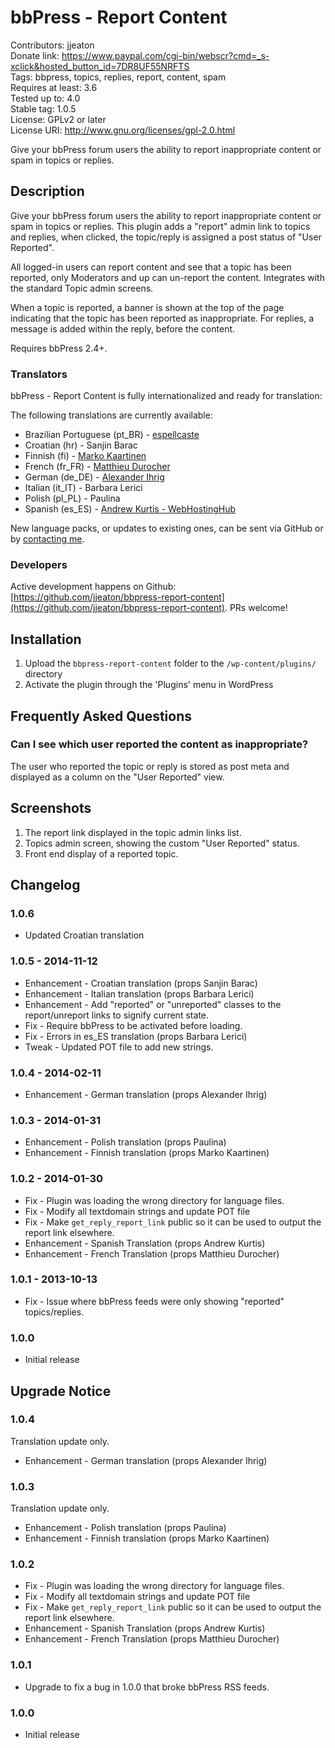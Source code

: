 # bbPress - Report Content #

Contributors: jjeaton  
Donate link: https://www.paypal.com/cgi-bin/webscr?cmd=_s-xclick&hosted_button_id=7DR8UF55NRFTS  
Tags: bbpress, topics, replies, report, content, spam  
Requires at least: 3.6  
Tested up to: 4.0  
Stable tag: 1.0.5  
License: GPLv2 or later  
License URI: http://www.gnu.org/licenses/gpl-2.0.html  

Give your bbPress forum users the ability to report inappropriate content or spam in topics or replies.

## Description ##

Give your bbPress forum users the ability to report inappropriate content or spam in topics or replies. This plugin adds a "report" admin link to topics and replies, when clicked, the topic/reply is assigned a post status of "User Reported".

All logged-in users can report content and see that a topic has been reported, only Moderators and up can un-report the content. Integrates with the standard Topic admin screens.

When a topic is reported, a banner is shown at the top of the page indicating that the topic has been reported as inappropriate. For replies, a message is added within the reply, before the content.

Requires bbPress 2.4+.

### Translators ###

bbPress - Report Content is fully internationalized and ready for translation:

The following translations are currently available:

* Brazilian Portuguese (pt_BR) - [espellcaste](https://profiles.wordpress.org/espellcaste)
* Croatian (hr) - Sanjin Barac
* Finnish (fi) - [Marko Kaartinen](https://github.com/MarkoKaartinen)
* French (fr_FR) - [Matthieu Durocher](http://technocyclope.com/)
* German (de_DE) - [Alexander Ihrig](http://www.thunderbird-mail.de/)
* Italian (it_IT) - Barbara Lerici
* Polish (pl_PL) - Paulina
* Spanish (es_ES) - [Andrew Kurtis - WebHostingHub](http://www.webhostinghub.com/)

New language packs, or updates to existing ones, can be sent via GitHub or by [contacting me](http://www.josheaton.org/contact/).

### Developers ###

Active development happens on Github: [https://github.com/jjeaton/bbpress-report-content](https://github.com/jjeaton/bbpress-report-content). PRs welcome!

## Installation ##

1. Upload the `bbpress-report-content` folder to the `/wp-content/plugins/` directory
1. Activate the plugin through the 'Plugins' menu in WordPress

## Frequently Asked Questions ##

### Can I see which user reported the content as inappropriate? ###

The user who reported the topic or reply is stored as post meta and displayed as a column on the "User Reported" view.

## Screenshots ##

1. The report link displayed in the topic admin links list.
2. Topics admin screen, showing the custom "User Reported" status.
3. Front end display of a reported topic.

## Changelog ##

### 1.0.6 ###

* Updated Croatian translation

### 1.0.5 - 2014-11-12 ###

* Enhancement - Croatian translation (props Sanjin Barac)
* Enhancement - Italian translation (props Barbara Lerici)
* Enhancement - Add "reported" or "unreported" classes to the report/unreport links to signify current state.
* Fix - Require bbPress to be activated before loading.
* Fix - Errors in es_ES translation (props Barbara Lerici)
* Tweak - Updated POT file to add new strings.

### 1.0.4 - 2014-02-11 ###

* Enhancement - German translation (props Alexander Ihrig)

### 1.0.3 - 2014-01-31 ###

* Enhancement - Polish translation (props Paulina)
* Enhancement - Finnish translation (props Marko Kaartinen)

### 1.0.2 - 2014-01-30 ###

* Fix - Plugin was loading the wrong directory for language files.
* Fix - Modify all textdomain strings and update POT file
* Fix - Make `get_reply_report_link` public so it can be used to output the report link elsewhere.
* Enhancement - Spanish Translation (props Andrew Kurtis)
* Enhancement - French Translation (props Matthieu Durocher)

### 1.0.1 - 2013-10-13 ###

* Fix - Issue where bbPress feeds were only showing "reported" topics/replies.

### 1.0.0 ###

* Initial release

## Upgrade Notice ##

### 1.0.4 ###

Translation update only.

* Enhancement - German translation (props Alexander Ihrig)

### 1.0.3 ###

Translation update only.

* Enhancement - Polish translation (props Paulina)
* Enhancement - Finnish translation (props Marko Kaartinen)

### 1.0.2 ###

* Fix - Plugin was loading the wrong directory for language files.
* Fix - Modify all textdomain strings and update POT file
* Fix - Make `get_reply_report_link` public so it can be used to output the report link elsewhere.
* Enhancement - Spanish Translation (props Andrew Kurtis)
* Enhancement - French Translation (props Matthieu Durocher)

### 1.0.1 ###

* Upgrade to fix a bug in 1.0.0 that broke bbPress RSS feeds.

### 1.0.0 ###

* Initial release
